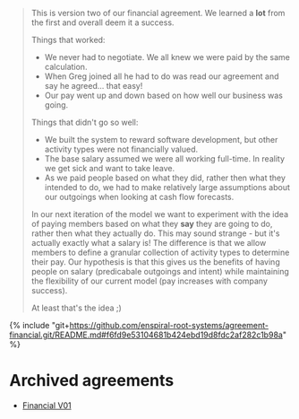 > This is version two of our financial agreement. We learned a **lot** from the first and overall deem it a success.
>
> Things that worked:
>
> - We never had to negotiate. We all knew we were paid by the same calculation.
> - When Greg joined all he had to do was read our agreement and say he agreed... that easy!
> - Our pay went up and down based on how well our business was going.
>
> Things that didn't go so well:
>
> - We built the system to reward software development, but other activity types were not financially valued.
> - The base salary assumed we were all working full-time. In reality we get sick and want to take leave.
> - As we paid people based on what they did, rather then what they intended to do, we had to make relatively large assumptions about our outgoings when looking at cash flow forecasts.
>
> In our next iteration of the model we want to experiment with the idea of paying members based on what they **say** they are going to do, rather then what they actually do. This may sound strange - but it's actually exactly what a salary is! The difference is that we allow members to define a granular collection of activity types to determine their pay. Our hypothesis is that this gives us the benefits of having people on salary  (predicabale outgoings and intent) while maintaining the flexibility of our current model (pay increases with company success).
>
> At least that's the idea ;)

{% include "git+https://github.com/enspiral-root-systems/agreement-financial.git/README.md#f6fd9e53104681b424ebd19d8fdc2af282c1b98a" %}

# Archived agreements

 - [Financial V01](archive/financial-agreement-v01.md)